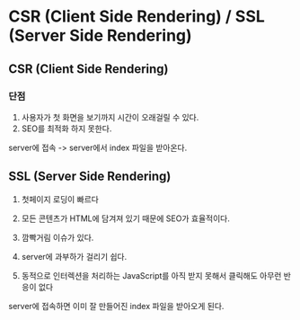 # CSR (Client Side Rendering) / SSL (Server Side Rendering)

## CSR (Client Side Rendering)

### 단점
1. 사용자가 첫 화면을 보기까지 시간이 오래걸릴 수 있다.
2. SEO를 최적화 하지 못한다.

server에 접속 -> server에서 index 파일을 받아온다.

## SSL (Server Side Rendering)

1. 첫페이지 로딩이 빠르다
2. 모든 콘텐츠가 HTML에 담겨져 있기 때문에 SEO가 효율적이다.

1. 깜빡거림 이슈가 있다.
2. server에 과부하가 걸리기 쉽다.
3. 동적으로 인터렉션을 처리하는 JavaScript를 아직 받지 못해서 클릭해도 아무런 반응이 없다

server에 접속하면 이미 잘 만들어진 index 파일을 받아오게 된다.